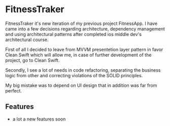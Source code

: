 # FitnessTraker

FitnessTraker it's new iteration of my previous project FitnessApp. I have came into a few decisions regarding architecture, dependency management and using architectural patterns after completed ios middle dev's architectural course.

First of all I decided to leave from MVVM presentetion layer pattern in favor Clean Swift which will allow me, in case of further development of the project, go to Clean Swift.

Secondly, I see a lot of needs in code refactoring, separating the business logic from other and correcting violations of the SOLID principles. 

My big mistake was to depend on UI design that in addition was far from perfect.

## Features

- a lot a new features soon
